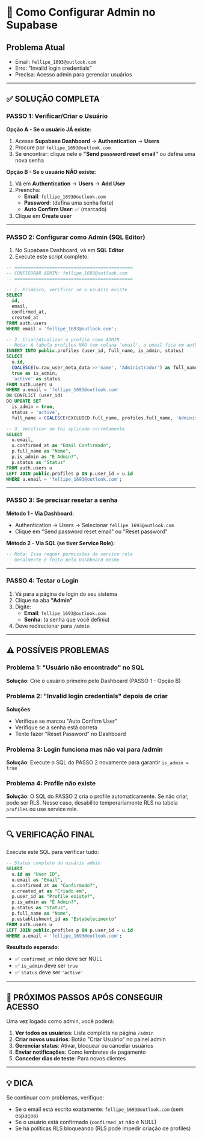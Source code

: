 # 🔐 Como Configurar Admin no Supabase

## Problema Atual
- Email: `fellipe_1693@outlook.com`
- Erro: "Invalid login credentials"
- Precisa: Acesso admin para gerenciar usuários

---

## ✅ SOLUÇÃO COMPLETA

### PASSO 1: Verificar/Criar o Usuário

**Opção A - Se o usuário JÁ existe:**

1. Acesse **Supabase Dashboard** → **Authentication** → **Users**
2. Procure por `fellipe_1693@outlook.com`
3. Se encontrar: clique nele e **"Send password reset email"** ou defina uma nova senha

**Opção B - Se o usuário NÃO existe:**

1. Vá em **Authentication** → **Users** → **Add User**
2. Preencha:
   - **Email**: `fellipe_1693@outlook.com`
   - **Password**: (defina uma senha forte)
   - **Auto Confirm User**: ✅ (marcado)
3. Clique em **Create user**

---

### PASSO 2: Configurar como Admin (SQL Editor)

1. No Supabase Dashboard, vá em **SQL Editor**
2. Execute este script completo:

```sql
-- ============================================
-- CONFIGURAR ADMIN: fellipe_1693@outlook.com
-- ============================================

-- 1. Primeiro, verificar se o usuário existe
SELECT 
  id,
  email,
  confirmed_at,
  created_at
FROM auth.users 
WHERE email = 'fellipe_1693@outlook.com';

-- 2. Criar/Atualizar o profile como ADMIN
-- Nota: A tabela profiles NÃO tem coluna 'email', o email fica em auth.users
INSERT INTO public.profiles (user_id, full_name, is_admin, status)
SELECT 
  u.id,
  COALESCE(u.raw_user_meta_data->>'name', 'Administrador') as full_name,
  true as is_admin,
  'active' as status
FROM auth.users u
WHERE u.email = 'fellipe_1693@outlook.com'
ON CONFLICT (user_id) 
DO UPDATE SET 
  is_admin = true,
  status = 'active',
  full_name = COALESCE(EXCLUDED.full_name, profiles.full_name, 'Administrador');

-- 3. Verificar se foi aplicado corretamente
SELECT 
  u.email,
  u.confirmed_at as "Email Confirmado",
  p.full_name as "Nome",
  p.is_admin as "É Admin?",
  p.status as "Status"
FROM auth.users u
LEFT JOIN public.profiles p ON p.user_id = u.id
WHERE u.email = 'fellipe_1693@outlook.com';
```

---

### PASSO 3: Se precisar resetar a senha

**Método 1 - Via Dashboard:**
- Authentication → Users → Selecionar `fellipe_1693@outlook.com`
- Clique em "Send password reset email" ou "Reset password"

**Método 2 - Via SQL (se tiver Service Role):**
```sql
-- Nota: Isso requer permissões de service role
-- Geralmente é feito pelo Dashboard mesmo
```

---

### PASSO 4: Testar o Login

1. Vá para a página de login do seu sistema
2. Clique na aba **"Admin"**
3. Digite:
   - **Email**: `fellipe_1693@outlook.com`
   - **Senha**: (a senha que você definiu)
4. Deve redirecionar para `/admin`

---

## ⚠️ POSSÍVEIS PROBLEMAS

### Problema 1: "Usuário não encontrado" no SQL
**Solução**: Crie o usuário primeiro pelo Dashboard (PASSO 1 - Opção B)

### Problema 2: "Invalid login credentials" depois de criar
**Soluções**:
- Verifique se marcou "Auto Confirm User"
- Verifique se a senha está correta
- Tente fazer "Reset Password" no Dashboard

### Problema 3: Login funciona mas não vai para /admin
**Solução**: Execute o SQL do PASSO 2 novamente para garantir `is_admin = true`

### Problema 4: Profile não existe
**Solução**: O SQL do PASSO 2 cria o profile automaticamente. Se não criar, pode ser RLS. Nesse caso, desabilite temporariamente RLS na tabela `profiles` ou use service role.

---

## 🔍 VERIFICAÇÃO FINAL

Execute este SQL para verificar tudo:

```sql
-- Status completo do usuário admin
SELECT 
  u.id as "User ID",
  u.email as "Email",
  u.confirmed_at as "Confirmado?",
  u.created_at as "Criado em",
  p.user_id as "Profile existe?",
  p.is_admin as "É Admin?",
  p.status as "Status",
  p.full_name as "Nome",
  p.establishment_id as "Estabelecimento"
FROM auth.users u
LEFT JOIN public.profiles p ON p.user_id = u.id
WHERE u.email = 'fellipe_1693@outlook.com';
```

**Resultado esperado**:
- ✅ `confirmed_at` não deve ser NULL
- ✅ `is_admin` deve ser `true`
- ✅ `status` deve ser `'active'`

---

## 📝 PRÓXIMOS PASSOS APÓS CONSEGUIR ACESSO

Uma vez logado como admin, você poderá:

1. **Ver todos os usuários**: Lista completa na página `/admin`
2. **Criar novos usuários**: Botão "Criar Usuário" no painel admin
3. **Gerenciar status**: Ativar, bloquear ou cancelar usuários
4. **Enviar notificações**: Como lembretes de pagamento
5. **Conceder dias de teste**: Para novos clientes

---

## 💡 DICA

Se continuar com problemas, verifique:
- Se o email está escrito exatamente: `fellipe_1693@outlook.com` (sem espaços)
- Se o usuário está confirmado (`confirmed_at` não é NULL)
- Se há políticas RLS bloqueando (RLS pode impedir criação de profiles)

